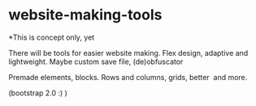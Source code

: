 # website-making-tools
*This is concept only, yet

There will be tools for easier website making. Flex design, adaptive and lightweight. 
Maybe custom save file, (de)obfuscator

Premade elements, blocks. Rows and columns, grids, better <img> and more.

(bootstrap 2.0 :) )
